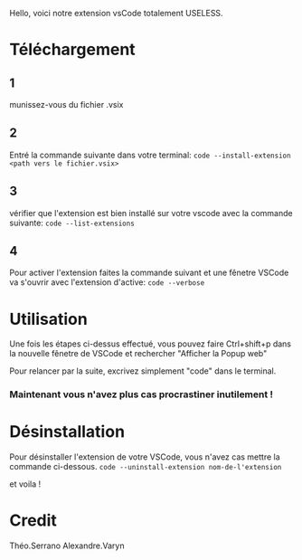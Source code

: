Hello, voici notre extension vsCode totalement USELESS.

# Téléchargement

## 1

munissez-vous du fichier .vsix

## 2

Entré la commande suivante dans votre terminal:
```code --install-extension <path vers le fichier.vsix>```

## 3

vérifier que l'extension est bien installé sur votre vscode avec la commande suivante:
```code --list-extensions```

## 4

Pour activer l'extension faites la commande suivant et une fênetre VSCode va s'ouvrir avec l'extension d'active:
```code --verbose```

# Utilisation

Une fois les étapes ci-dessus effectué, vous pouvez faire Ctrl+shift+p dans la nouvelle fênetre de VSCode et rechercher "Afficher la Popup web"

Pour relancer par la suite, excrivez simplement "code" dans le terminal.

### Maintenant vous n'avez plus cas procrastiner inutilement !

# Désinstallation

Pour désinstaller l'extension de votre VSCode, vous n'avez cas mettre la commande ci-dessous.
```code --uninstall-extension nom-de-l'extension```

et voila !

# Credit

Théo.Serrano
Alexandre.Varyn